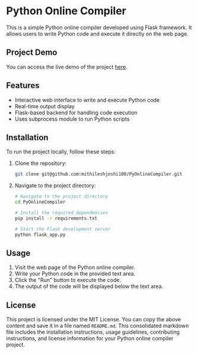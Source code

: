 # Python Online Compiler

This is a simple Python online compiler developed using Flask framework. It allows users to write Python code and execute it directly on the web page.

## Project Demo

You can access the live demo of the project [here](http://mithileshjoshi100.pythonanywhere.com/).

## Features

- Interactive web interface to write and execute Python code
- Real-time output display
- Flask-based backend for handling code execution
- Uses subprocess module to run Python scripts

## Installation

To run the project locally, follow these steps:

1. Clone the repository:

   ```bash
   git clone git@github.com:mithileshjoshi100/PyOnlineCompiler.git

2. Navigate to the project directory:
   ```bash
   # Navigate to the project directory
   cd PyOnlineCompiler

   # Install the required dependencies
   pip install -r requirements.txt

   # Start the Flask development server
   python flask_app.py


## Usage
1. Visit the web page of the Python online compiler.
2. Write your Python code in the provided text area.
3. Click the "Run" button to execute the code.
4. The output of the code will be displayed below the text area.



## License
This project is licensed under the MIT License.
You can copy the above content and save it in a file named `README.md`. This consolidated markdown file includes the installation instructions, usage guidelines, contributing instructions, and license information for your Python online compiler project.
